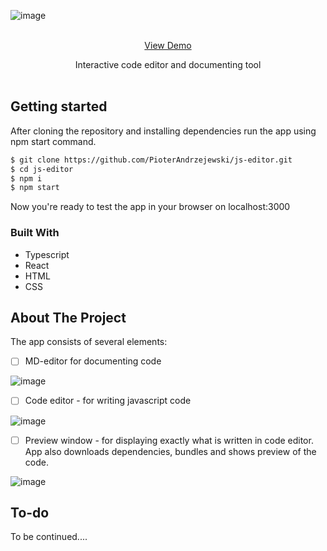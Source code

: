 

<!-- PROJECT LOGO -->
![image](https://github.com/PioterAndrzejewski/js-editor/assets/109315248/4369db19-dc9b-4fa0-b54c-6f2206b77d23)

<br />
<div align="center">
<a href="https://pioterandrzejewski.github.io/js-editor/">View Demo</a> <br>
  <p align="center">
Interactive code editor and documenting tool
    <br />
    <br />
  </p>
</div>

## Getting started

After cloning the repository and installing dependencies run the app using npm start command. 

  ```sh
  $ git clone https://github.com/PioterAndrzejewski/js-editor.git
  $ cd js-editor
  $ npm i
  $ npm start
  ```
Now you're ready to test the app in your browser on localhost:3000

### Built With

- Typescript
- React
- HTML
- CSS

## About The Project

The app consists of several elements:

- [ ] MD-editor for documenting code

![image](https://github.com/PioterAndrzejewski/js-editor/assets/109315248/42718f58-64f9-441c-9558-f4c77273ab00)


- [ ] Code editor - for writing javascript code

![image](https://github.com/PioterAndrzejewski/js-editor/assets/109315248/8e5d96d4-06c2-4b63-b75d-ad7336400e6d)


- [ ] Preview window - for displaying exactly what is written in code editor. App also downloads dependencies, bundles and shows preview of the code.

![image](https://github.com/PioterAndrzejewski/js-editor/assets/109315248/9f58ebe1-b933-4f5f-b155-c621224b1f73)


 ## To-do
To be continued....
